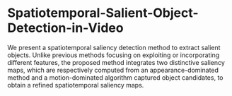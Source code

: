 # Spatiotemporal-Salient-Object-Detection-in-Video
We present a spatiotemporal saliency detection method to extract salient objects. 
Unlike previous methods focusing on exploiting or incorporating different features, 
the proposed method integrates two distinctive saliency maps, which are respectively computed from an appearance-dominated method 
and a motion-dominated algorithm captured object candidates, to obtain a refined spatiotemporal saliency maps.
